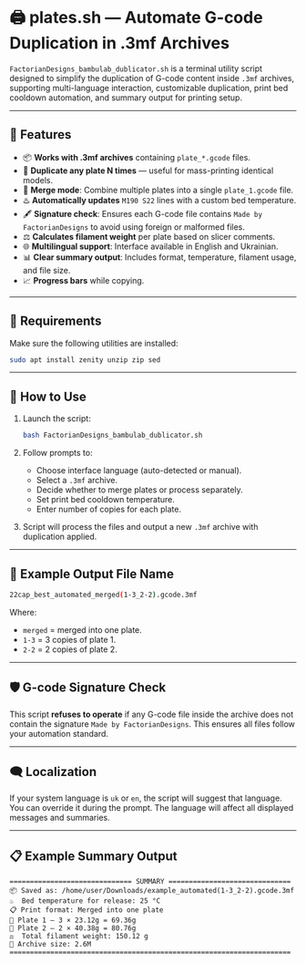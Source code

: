 # 🖨️ plates.sh — Automate G-code Duplication in .3mf Archives

`FactorianDesigns_bambulab_dublicator.sh` is a terminal utility script designed to simplify the duplication of G-code content inside `.3mf` archives, supporting multi-language interaction, customizable duplication, print bed cooldown automation, and summary output for printing setup.

---

## 🌟 Features

- 📦 **Works with .3mf archives** containing `plate_*.gcode` files.
- 🔁 **Duplicate any plate N times** — useful for mass-printing identical models.
- 🔗 **Merge mode**: Combine multiple plates into a single `plate_1.gcode` file.
- ♨️ **Automatically updates** `M190 S22` lines with a custom bed temperature.
- 🖋️ **Signature check**: Ensures each G-code file contains `Made by FactorianDesigns` to avoid using foreign or malformed files.
- ⚖️ **Calculates filament weight** per plate based on slicer comments.
- 🌐 **Multilingual support**: Interface available in English and Ukrainian.
- 📊 **Clear summary output**: Includes format, temperature, filament usage, and file size.
- 📈 **Progress bars** while copying.

---

## 🔧 Requirements

Make sure the following utilities are installed:

```bash
sudo apt install zenity unzip zip sed
```

---

## 🚀 How to Use

1. Launch the script:

   ```bash
   bash FactorianDesigns_bambulab_dublicator.sh
   ```

2. Follow prompts to:

   - Choose interface language (auto-detected or manual).
   - Select a `.3mf` archive.
   - Decide whether to merge plates or process separately.
   - Set print bed cooldown temperature.
   - Enter number of copies for each plate.

3. Script will process the files and output a new `.3mf` archive with duplication applied.

---

## 📁 Example Output File Name

```bash
22cap_best_automated_merged(1-3_2-2).gcode.3mf
```

Where:

- `merged` = merged into one plate.
- `1-3` = 3 copies of plate 1.
- `2-2` = 2 copies of plate 2.

---

## 🛡️ G-code Signature Check

This script **refuses to operate** if any G-code file inside the archive does not contain the signature `Made by FactorianDesigns`. This ensures all files follow your automation standard.

---

## 🗨️ Localization

If your system language is `uk` or `en`, the script will suggest that language. You can override it during the prompt. The language will affect all displayed messages and summaries.

---

## 📋 Example Summary Output

```
============================== SUMMARY ==============================
📦 Saved as: /home/user/Downloads/example_automated(1-3_2-2).gcode.3mf
♨️  Bed temperature for release: 25 °C
📋 Print format: Merged into one plate
🧩 Plate 1 – 3 × 23.12g = 69.36g
🧩 Plate 2 – 2 × 40.38g = 80.76g
⚖️  Total filament weight: 150.12 g
📏 Archive size: 2.6M
=====================================================================
```

